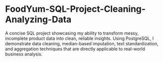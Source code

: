 # FoodYum-SQL-Project-Cleaning-Analyzing-Data
A concise SQL project showcasing my ability to transform messy, incomplete product data into clean, reliable insights. Using PostgreSQL, I demonstrate data cleaning, median-based imputation, text standardization, and aggregation techniques that are directly applicable to real-world business analysis.
